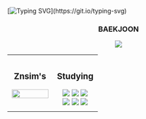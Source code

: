 [![Typing SVG](https://readme-typing-svg.demolab.com/?lines=Welcome+to+Znsim+Github;Nice+to+meet+you!!)](https://git.io/typing-svg)

<div align="center">

  <table style="width: 100%; border: none;">
    <tr>
      <!-- 왼쪽 카드 -->
      <td style="width: 50%; padding: 10px; border: none; vertical-align: top;">
        <h3 align = "center">Znsim's</h3>
        <img src="https://github-readme-stats.vercel.app/api/top-langs/?username=Znsim&layout=compact&theme=dark" width="100%"/>
      </td>
      <!-- 오른쪽 배지 및 설명 -->
      <td style="width: 50%; padding: 10px; border: none; vertical-align: top;">
        <h3 align="center">Studying</h3>
        <div align="center">
          <div>
          <!-- HTML -->
          <img src="https://img.shields.io/badge/html5-%23E34F26.svg?style=for-the-badge&logo=html5&logoColor=white"/>
          <!--CSS-->
          <img src="https://img.shields.io/badge/javascript-%23323330.svg?style=for-the-badge&logo=javascript&logoColor=%23F7DF1E"/>
          <!--JS-->
          <img src="https://img.shields.io/badge/css3-%231572B6.svg?style=for-the-badge&logo=css3&logoColor=white"/>
          </div>
          <!--React-->
          <img src = "https://img.shields.io/badge/react-%2320232a.svg?style=for-the-badge&logo=react&logoColor=%2361DAFB"/>
          <!--node.js-->
          <img src="https://img.shields.io/badge/node.js-6DA55F?style=for-the-badge&logo=node.js&logoColor=white" />
          <!--Python-->
          <img src="https://img.shields.io/badge/python-3670A0?style=for-the-badge&logo=python&logoColor=ffdd54"/>
        </div>
      </td>
    </tr>
    <tr>
      <h3>BAEKJOON</h3>
      <img src="http://mazassumnida.wtf/api/generate_badge?boj={handle})](https://solved.ac/{handle}"/>
    </tr>
  </table>

</div>

